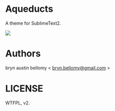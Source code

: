 # Aqueducts

A theme for SublimeText2.

<img src="http://f.cl.ly/items/0u023Q2i0b3E3c313L1E/sublime-aqueducts.png">

# Authors

bryn austin bellomy < <bryn.bellomy@gmail.com> >

# LICENSE

WTFPL, v2.
